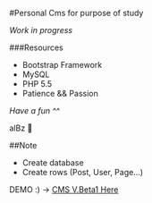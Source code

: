 #Personal Cms for purpose of study

_Work in progress_

###Resources

 - Bootstrap Framework
 - MySQL
 - PHP 5.5
 - Patience && Passion

_Have a fun ^^_

alBz 🤑


##Note

- Create database
- Create rows (Post, User, Page...)

DEMO :) -> [CMS V.Beta1 Here](http://albertobarrago.it/cms_demo)
